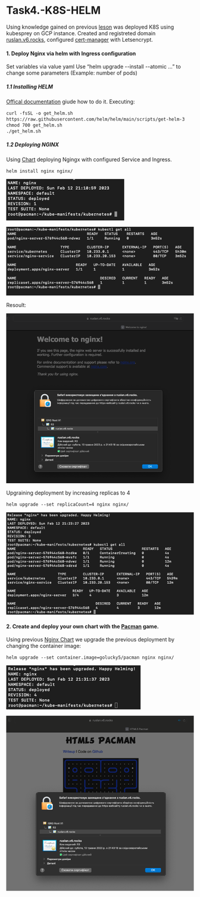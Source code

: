 # Task4.-K8S-HELM
Using knowledge gained on previous [leson](https://github.com/Heckfy05/Task3.-K8S) was deployed K8S using kubesprey  on GCP instance. Created and registreted domain [ruslan.v6.rocks](ruslan.v6.rocks), configured [cert-manager](https://cert-manager.io/) with Letsencrypt.

#### 1. Deploy Nginx via helm with Ingress configuration 
Set variables via value yaml
Use “helm upgrade --install --atomic …” to change some parameters (Example: number of pods)
##### 1.1 Installing HELM
[Offical documentation](https://helm.sh/docs/intro/install/#helm) giude how to do it. Executing:
```
curl -fsSL -o get_helm.sh https://raw.githubusercontent.com/helm/helm/main/scripts/get-helm-3
chmod 700 get_helm.sh
./get_helm.sh
```
##### 1.2 Deploying NGINX
Using [Chart](nginx/) deploying Ngingx with configured 
Service and Ingress.
```
helm install nginx nginx/
```
![deploying](.img/NginxDeploying.png)

![all](.img/getall.png)

Resoult:

![NGINX](.img/NGINX.png)

Upgraining deployment by increasing replicas to 4
```
helm upgrade --set replicaCount=4 nginx nginx/
```
![replica](.img/Upgrade.png)

#### 2. Create and deploy your own chart with the [Pacman](https://hub.docker.com/r/golucky5/pacman) game.

Using previous [Nginx Chart](nginx/) we upgrade the previous deployment by changing the container image:
```
helm upgrade --set container.image=golucky5/pacman nginx nginx/
```
![pacUp](.img/pacUp.png)

![pac](.img/Pacman.png)